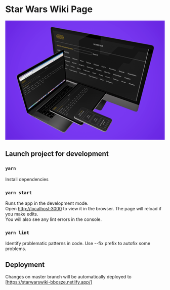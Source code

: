 # Star Wars Wiki Page

![mockups](/src/img/mockup.png)
## Launch project for development
### `yarn`
Install dependencies
### `yarn start`
Runs the app in the development mode.\
Open [http://localhost:3000](http://localhost:3000) to view it in the browser.
The page will reload if you make edits.\
You will also see any lint errors in the console.

### `yarn lint`
Identify problematic patterns in code. 
Use --fix prefix to autofix some problems.


## Deployment
Changes on master branch will be automatically deployed to [https://starwarswiki-bbosze.netlify.app/]
